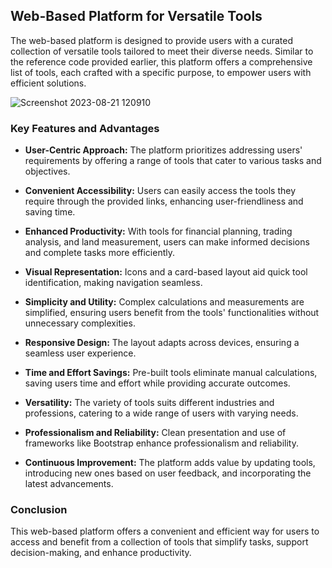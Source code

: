 ## Web-Based Platform for Versatile Tools

The web-based platform is designed to provide users with a curated collection of versatile tools tailored to meet their diverse needs. Similar to the reference code provided earlier, this platform offers a comprehensive list of tools, each crafted with a specific purpose, to empower users with efficient solutions.

![Screenshot 2023-08-21 120910](https://github.com/cr3992/tools/assets/76623223/7c90909d-c92a-495e-a9a2-f94e86a5de20)

### Key Features and Advantages

- **User-Centric Approach:** The platform prioritizes addressing users' requirements by offering a range of tools that cater to various tasks and objectives.

- **Convenient Accessibility:** Users can easily access the tools they require through the provided links, enhancing user-friendliness and saving time.

- **Enhanced Productivity:** With tools for financial planning, trading analysis, and land measurement, users can make informed decisions and complete tasks more efficiently.

- **Visual Representation:** Icons and a card-based layout aid quick tool identification, making navigation seamless.

- **Simplicity and Utility:** Complex calculations and measurements are simplified, ensuring users benefit from the tools' functionalities without unnecessary complexities.

- **Responsive Design:** The layout adapts across devices, ensuring a seamless user experience.

- **Time and Effort Savings:** Pre-built tools eliminate manual calculations, saving users time and effort while providing accurate outcomes.

- **Versatility:** The variety of tools suits different industries and professions, catering to a wide range of users with varying needs.

- **Professionalism and Reliability:** Clean presentation and use of frameworks like Bootstrap enhance professionalism and reliability.

- **Continuous Improvement:** The platform adds value by updating tools, introducing new ones based on user feedback, and incorporating the latest advancements.

### Conclusion

This web-based platform offers a convenient and efficient way for users to access and benefit from a collection of tools that simplify tasks, support decision-making, and enhance productivity.
